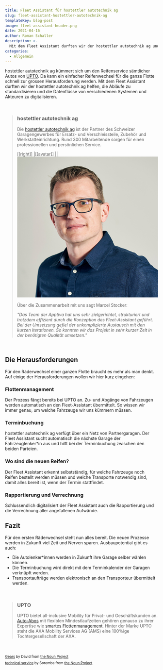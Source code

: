 ```yaml
---
title: Fleet Assistant für hostettler autotechnik ag
slug: fleet-assistant-hostettler-autotechnik-ag
templateKey: blog-post
image: fleet-assistant-header.png
date: 2021-04-16
author: Roman Schaller
description: >-
  Mit dem Fleet Assistant durften wir der hostettler autotechnik ag und UPTO helfen, die Organisation des halbjährlichen Reifenwechsels von hunderten Fahrzeugen zu automatisieren.
categories:
  - Allgemein
---
```


hostettler autotechnik ag kümmert sich um den Reifenservice sämtlicher Autos von [UPTO](https://www.upto.ch/?utm_source=apptiva&utm_medium=blogextern&utm_campaign=fleetassistant&utm_content=upto/). Da kann ein einfacher Reifenwechsel für die ganze Flotte schnell zur grossen Herausforderung werden. Mit dem Fleet Assistant durften wir der hostettler autotechnik ag
helfen, die Abläufe zu standardisieren und die Datenflüsse von verschiedenen Systemen und Akteuren zu digitalisieren.

&nbsp;

> ### hostettler autotechnik ag
>
> Die [hostettler autotechnik ag](https://www.autotechnik.ch/) ist der Partner des Schweizer Garagengewerbes für Ersatz- und Verschleissteile, Zubehör und Werkstatteinrichtung. Rund 300 Mitarbeitende sorgen für einen professionellen und persönlichen Service.
>
> [[right]]
> |[[avatar]]
> ||![Marcel Stocker](./marcel-stocker.jpg)
>
> Über die Zusammenarbeit mit uns sagt Marcel Stocker:
>
> _"Das Team der Apptiva hat uns sehr zielgerichtet, strukturiert und trotzdem effizient durch die Konzeption des Fleet-Assistant geführt. Bei der Umsetzung gefiel der unkomplizierte Austausch mit den kurzen Iterationen. So konnten wir das Projekt in sehr kurzer Zeit in der benötigten Qualität umsetzen."_

&nbsp;

## Die Herausforderungen

Für den Räderwechsel einer ganzen Flotte braucht es mehr als man denkt. Auf einige der Herausforderungen wollen wir hier kurz eingehen:

### Flottenmanagement

Der Prozess fängt bereits bei UPTO an. Zu- und Abgänge von Fahrzeugen werden automatisch an den Fleet-Assistant übermittelt. So wissen wir immer genau, um welche Fahrzeuge wir uns kümmern müssen.

### Terminbuchung

hostettler autotechnik ag verfügt über ein Netz von Partnergaragen. Der Fleet Assistant sucht automatisch die nächste Garage der Fahrzeuglenker\*in aus und hilft bei der Terminbuchung zwischen den beiden Parteien.

### Wo sind die neuen Reifen?

Der Fleet Assistant erkennt selbstständig, für welche Fahrzeuge noch Reifen bestellt werden müssen und welche Transporte notwendig sind, damit alles bereit ist, wenn der Termin stattfindet.

### Rapportierung und Verrechnung

Schlussendlich digitalisiert der Fleet Assistant auch die Rapportierung und die Verrechnung aller angefallenen Aufwände.

## Fazit

Für den ersten Räderwechsel steht nun alles bereit. Die neuen Prozesse werden in Zukunft viel Zeit und Nerven sparen. Ausbaupotential gibt es auch:

- Die Autolenker\*innen werden in Zukunft ihre Garage selber wählen können.
- Die Terminbuchung wird direkt mit dem Terminkalender der Garagen verknüpft werden.
- Transportaufträge werden elektronisch an den Transporteur übermittelt werden.

&nbsp;

> ### UPTO
>
> UPTO bietet all-inclusive Mobility für Privat- und Geschäftskunden an. [Auto-Abos](https://www.upto.ch/auto-abo/?utm_source=apptiva&utm_medium=blogextern&utm_campaign=fleetassistant&utm_content=auto-abo/)
> mit flexiblen Mindestlaufzeiten gehören genauso zu ihrer Expertise wie [smartes Flottenmanagement](https://www.upto.ch/flotte/?utm_source=apptiva&utm_medium=blogextern&utm_campaign=fleetassistant&utm_content=flotte/).
> Hinter der Marke UPTO steht die AXA Mobility Services AG (AMS) eine 100%ige Tochtergesellschaft der AXA.

&nbsp;

<sub>[Gears](https://thenounproject.com/search/?q=gear&i=441265) by David from [the Noun Project](https://thenounproject.com/)</sub>  
<sub>[technical service](https://thenounproject.com/search/?q=technical+service&i=3844482) by Soremba from [the Noun Project](https://thenounproject.com/)</sub>
